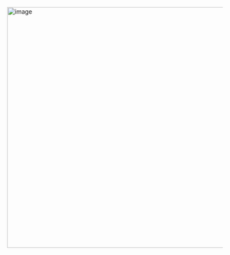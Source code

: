 <img width="1292" height="562" alt="image" src="https://github.com/user-attachments/assets/5640a88e-302a-4ece-bdf3-fb7fec9cef90" />
